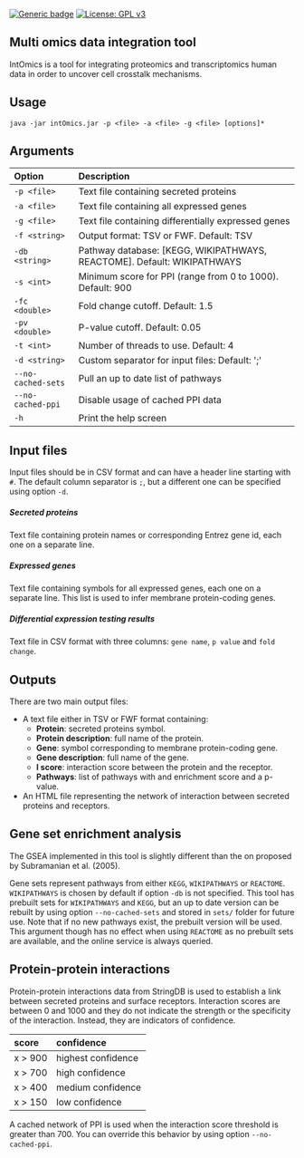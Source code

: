 <!-- badges: start -->
[![Generic badge](https://img.shields.io/badge/version-0.9--alpha.2-green)](https://shields.io/)
[![License: GPL v3](https://img.shields.io/badge/license-GPLv3-blue.svg)](https://www.gnu.org/licenses/gpl-3.0)
<!--badges: end -->
## Multi omics data integration tool
IntOmics is a tool for integrating proteomics and transcriptomics human data in order to uncover cell crosstalk mechanisms.


## Usage
```
java -jar intOmics.jar -p <file> -a <file> -g <file> [options]*
```

## Arguments

| Option             | Description                                                                 |
|:-------------------|:----------------------------------------------------------------------------|
| `-p <file>`        | Text file containing secreted proteins                                      |
| `-a <file>`        | Text file containing all expressed genes                                    |
| `-g <file>`        | Text file containing differentially expressed genes                         |
| `-f <string>`      | Output format: TSV or FWF. Default: TSV                                     |
| `-db <string>`     | Pathway database: [KEGG, WIKIPATHWAYS, REACTOME]. Default: WIKIPATHWAYS     |
| `-s <int>`         | Minimum score for PPI (range from 0 to 1000). Default: 900                  |
| `-fc <double>`     | Fold change cutoff. Default: 1.5                                            |
| `-pv <double>`     | P-value cutoff. Default: 0.05                                               |
| `-t <int>`         | Number of threads to use. Default: 4                                        |
| `-d <string>`      | Custom separator for input files: Default: ';'                              |
| `--no-cached-sets` | Pull an up to date list of pathways                                         |
| `--no-cached-ppi`  | Disable usage of cached PPI data                                            |
| `-h`               | Print the help screen                                                       |


## Input files
Input files should be in CSV format and can have a header line starting with `#`. The default column separator is `;`, but a different one can be specified using option `-d`.

##### Secreted proteins
Text file containing protein names or corresponding Entrez gene id, each one on a separate line.
##### Expressed genes
Text file containing symbols for all expressed genes, each one on a separate line. This list is used to infer membrane protein-coding genes.
##### Differential expression testing results
Text file in CSV format with three columns: `gene name`, `p value` and `fold change`. 


## Outputs
There are two main output files:
* A text file either in TSV or FWF format containing:
    * **Protein**: secreted proteins symbol.
    * **Protein description**: full name of the protein.
    * **Gene**: symbol corresponding to membrane protein-coding gene.
    * **Gene description**: full name of the gene.
    * **I score**: interaction score between the protein and the receptor.
    * **Pathways**: list of pathways with and enrichment score and a p-value.
* An HTML file representing the network of interaction between secreted proteins and receptors.
    
## Gene set enrichment analysis
The GSEA implemented in this tool is slightly different than the on proposed by Subramanian et al. (2005).

Gene sets represent pathways from either `KEGG`, `WIKIPATHWAYS` or `REACTOME`. `WIKIPATHWAYS` is chosen by default if option `-db` is not specified. 
This tool has prebuilt sets for `WIKIPATHWAYS` and `KEGG`, but an up to date version can be rebuilt by using option `--no-cached-sets` and stored in `sets/` folder for future use.
Note that if no new pathways exist, the prebuilt version will be used.
This argument though has no effect when using `REACTOME` as no prebuilt sets are available, and the online service is always queried.
 
## Protein-protein interactions
Protein-protein interactions data from StringDB is used to establish a link between secreted proteins and surface receptors.
Interaction scores are between 0 and 1000 and they do not indicate the strength or the specificity of the interaction.
Instead, they are indicators of confidence.

| score              | confidence              |
|:-------------------|:------------------------|
| x > 900            | highest confidence      |
| x > 700            | high confidence         |
| x > 400            | medium confidence       |
| x > 150            | low confidence          |

A cached network of PPI is used when the interaction score threshold is greater than 700.
You can override this behavior by using option `--no-cached-ppi`.







